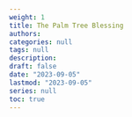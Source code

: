 ```yaml
---
weight: 1
title: The Palm Tree Blessing
authors: 
categories: null
tags: null
description: 
draft: false
date: "2023-09-05"
lastmod: "2023-09-05"
series: null
toc: true
---
```


